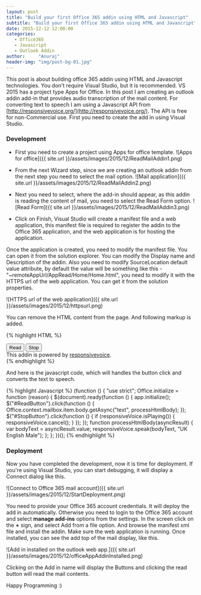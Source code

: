 ```yaml
---
layout: post
title: "Build your first Office 365 addin using HTML and Javascript"
subtitle: "Build your first Office 365 addin using HTML and Javascript"
date: 2015-12-12 12:00:00
categories: 
   - Office365
   - Javascript
   - Outlook Addin
author:     "Anuraj"
header-img: "img/post-bg-01.jpg"
---
```

This post is about building office 365 addin using HTML and Javascript technologies. You don't require Visual Studio, but it is recommended. VS 2015 has a project type Apps for Office. In this post I am creating an outlook addin add-in that provides audio transcription of the mail content. For converting text to speech I am using a Javascript API from [http://responsivevoice.org/](http://responsivevoice.org/). The API is free for non-Commercial use. First you need to create the add in using Visual Studio.

### Development ###

+ First you need to create a project using Apps for office template.
![Apps for office]({{ site.url }}/assets/images/2015/12/ReadMailAddin1.png)

+ From the next Wizard step, since we are creating an outlook addin from the next step you need to select the mail option.
![Mail application]({{ site.url }}/assets/images/2015/12/ReadMailAddin2.png)

+ Next you need to select, where the add-in should appear, as this addin is reading the content of mail, you need to select the Read Form option.
![Read Form]({{ site.url }}/assets/images/2015/12/ReadMailAddin3.png)

+ Click on Finish, Visual Studio will create a manifest file and a web application, this manifest file is required to register the addin to the Office 365 application, and the web application is for hosting the application.

Once the application is created, you need to modify the manifest file. You can open it from the solution explorer. You can modify the Display name and Description of the addin. Also you need to modify SourceLocation default value attribute, by default the value will be something like this - "~remoteAppUrl/AppRead/Home/Home.html", you need to modify it with the HTTPS url of the web application. You can get it from the solution properties.

![HTTPS url of the web application]({{ site.url }}/assets/images/2015/12/httpsurl.png)

You can remove the HTML content from the page. And following markup is added.

{% highlight HTML %}
<script src="http://code.responsivevoice.org/responsivevoice.js"></script>
</head>
<body>
    <div id="content-main">
        <div class="padding">
            <button id="ReadButton">Read</button>
            <button id="StopButton">Stop</button>
        </div>
    </div>
    <div id="content-footer">
        <div class="padding">
            This addin is powered by <a href="http://responsivevoice.org/api/">responsivevoice</a>.
        </div>
    </div>
</body>
{% endhighlight %}

And here is the javascript code, which will handles the button click and converts the text to speech.

{% highlight Javascript %}
(function () {
    "use strict";
    Office.initialize = function (reason) {
        $(document).ready(function () {
            app.initialize();
            $("#ReadButton").click(function () {
                Office.context.mailbox.item.body.getAsync("text", processHtmlBody);
            });
            $("#StopButton").click(function () {
                if (responsiveVoice.isPlaying()) {
                    responsiveVoice.cancel();
                }
            });
        });
        function processHtmlBody(asyncResult) {
            var bodyText = asyncResult.value;
            responsiveVoice.speak(bodyText, "UK English Male");
        };
    };
})();
{% endhighlight %}

### Deployment ###

Now you have completed the development, now it is time for deployment. If you're using Visual Studio, you can start debugging, it will display a Connect dialog like this. 

![Connect to Office 365 mail account]({{ site.url }}/assets/images/2015/12/StartDeployment.png)

You need to provide your Office 365 account credentials. It will deploy the add in automatically. Otherwise you need to login to the Office 365 account and select **manage add-ins** options from the settings. In the screen click on the **+** sign, and select Add from a file option. And browse the manifest xml file and install the addin. Make sure the web application is running. Once installed, you can see the add top of the mail display, like this.

![Add in installed on the outlook web app.]({{ site.url }}/assets/images/2015/12/officeAppAddinInstalled.png)

Clicking on the Add in name will display the Buttons and clicking the read button will read the mail contents.

Happy Programming :)
